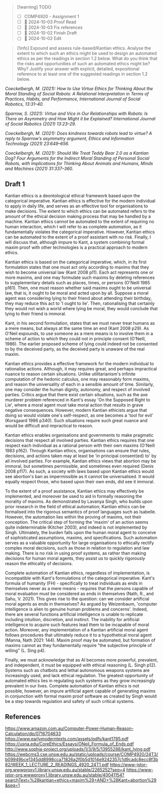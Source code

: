 > [!warning] TODO
> - [ ] COMP4920 - Assignment 1
> - [ ] 📅 2024-10-03 Proof Read
> - [ ] 📅 2024-10-03 Fix references
> - [ ] 📅 2024-10-02 Finish Draft
> - [ ] 📅 2024-10-02 Edit

> [!info] Expound and assess rule-based/Kantian ethics. Analyse the extent to which such an ethics might be used to design an automated ethics as per the readings in section 1.2 below. What do you think that the risks and opportunities of such an automated ethics might be? Why? Justify your answer with explicit, detailed, expositional reference to at least one of the suggested readings in section 1.2 below.

*Coeckelbergh, M. (2021): How to Use Virtue Ethics for Thinking About the Moral Standing of Social Robots: A Relational Interpretation in Terms of Practices, Habits, and Performance, International Journal of Social Robotics, 13:31–40.*

*Sparrow, S. (2021): Virtue and Vice in Our Relationships with Robots: Is There an Asymmetry and How Might it be Explained? International Journal of Social Robotics (2021) 13:23–29.*

*Coeckelbergh, M. (2021): Does kindness towards robots lead to virtue? A reply to Sparrow’s asymmetry argument, Ethics and Information Technology (2021) 23:649–656.*

*Coeckelbergh, M. (2021): Should We Treat Teddy Bear 2.0 as a Kantian Dog? Four Arguments for the Indirect Moral Standing of Personal Social Robots, with Implications for Thinking About Animals and Humans, Minds and Machines (2021) 31:337–360.*

## Draft 1
Kantian ethics is a deontological ethical framework based upon the categorical imperative. Kantian ethics is effective for the modern individual to apply in daily life, and serves as an effective tool for organisations to make decisions. The extent to which ethics can be automated refers to the amount of the ethical decision making process that may be handled by a machine. Kantian ethics cannot be automated to the extent of requiring no human interaction, which I will refer to as complete automation, as it fundamentally violates the categorical imperative. However, Kantian ethics can be automated to the extent of a proof assistant with no risk. Finally, I will discuss that, although impure to Kant, a system combining formal maxim proof with other technologies is a practical approach to modern ethics.

Kantian ethics is based on the categorical imperative, which, in its first formulation states that one must act only according to maxims that they wish to become universal law (Kant 2008 p11). Each act represents one or more maxims, and one may formulate such maxims by deleting references to supplementary details such as places, times, or persons (O'Neill 1985 p161). Then, one must reason whether said maxims ought to be universal law, that is, it ought to be moral and acted upon by all. Suppose a moral agent was considering lying to their friend about attending their birthday, they may reduce this act to 'I ought to lie'. Then, rationalising that certainly they would not wish a world where lying be moral, they would conclude that lying to their friend is immoral.

Kant, in his second formulation, states that we must never treat humans as a mere means, but always at the same time an end (Kant 2008 p29). As O'Neil expounds, to use someone as a mere means is to involve them in a scheme of action to which they could not in principle consent (O’Neill, 1986). The earlier proposed scheme of lying could indeed not be consented to by the deceived party, as the deceived party is unaware of the real maxim.

Kantian ethics provides a effective framework for the modern individual to rationalise actions. Although, it may requires great, and perhaps impractical nuance to reason certain situations. Unlike utilitarianism's infinite computation of the hedonic calculus, one may reasonably form maxims, and reason the universality of each in a sensible amount of time. Similarly, one may consider the human dignity, autonomy, and respect of involved parties. Critics argue that there exist certain situations, such as the axe murderer problem referenced in Kant's essay 'On the Supposed Right to Lie', where a moral agent must take moral action that results in grave negative consequences. However, modern Kantian ethicists argue that doing so would violate one's self-respect, as one becomes a 'tool for evil' (Korsgaard 1986 p340). Such situations require such great nuance and would be difficult and impractical to reason.

Kantian ethics enables organisations and governments to make pragmatic decisions that respect all involved parties. Kantian ethics requires that one respect each individual as a rational person with their own maxims (O'Neill 1983 p162). Through Kantian ethics, organisations can ensure that rules, decisions, and actions taken may at least be 'in principal consent(ed) to' by all involved parties. For example, Kantian ethics views that abortion may be immoral, but sometimes permissible, and sometimes even required (Denis 2008 p117). As such, a society with laws based upon Kantian ethics would see abortion's ban as impermissible as it cannot be universalised. It would equally respect those, who based upon their own ends, did see it immoral.

To the extent of a proof assistance, Kantian ethics may effectively be implemented, and moreover be used to aid in formally reasoning the morality of maxims. As demonstrated by Lavanya Singh, who builds upon prior research in the field of ethical automation; Kantian ethics can be formalised into the rigorous semantics of proof languages such as Isabelle. However, the automation lies within the proving of maxims, not their conception. The critical step of forming the 'maxim' of an action seems quite indeterminable (Kitcher 2003), and indeed is not implemented by Singh. Ultimately, the burden falls upon the human moral agent to conceive of sophisticated assumptions, maxims, and specifications. Such automation serves as a valuable  opportunity for large organisations to ethically rectify complex moral decisions, such as those in relation to regulation and law making. There is no risk in using proof systems, as rather than making decisions for human moral agents, they assist us to quickly rigorously reason the ethicality of decisions.

Complete automation of Kantian ethics, regardless of implementation, is incompatible with Kant's formulations of the categorical imperative. Kant's formula of humanity (FH) - specifically to treat individuals as ends in themselves never as a mere means - requires that the persons capable of moral evaluation must be considered as ends in themselves (Nath, R., and Sahu, V. 2021). This gives rise to the question: can we consider artificial moral agents as ends in themselves? As argued by Weizenbaum, 'computer intelligence is alien to genuine human problems and concerns'. Indeed, there are several functions artificial intelligence is unable to replicate including intuition, discretion, and instinct. The inability for artificial intelligence to acquire such features lead them to be incapable of moral action. Moreover, any implementation of a Kantian artificial moral agent follows procedures that ultimately reduce it to a hypothetical moral agent (Manna, Nath 2021: 144). Maxim proof may be automated, but formation of maxims cannot as they fundamentally require "the subjective principle of willing" (L. Sing p4).

Finally, we must acknowledge that as AI becomes more powerful, prevalent, and independent, it must be equipped with ethical reasoning (L. Singh p12). Systems such as chatbots and lethal autonomous weapons systems are increasingly used, and lack ethical regulation. The greatest opportunity of automated ethics lies in regulating such systems as they grow increasingly prevalent in our lives. Complete automation of Kantian ethics is not possible, however, an impure artificial agent capable of generating maxims in conjunction with formal maxim proof software as created by Singh would be a step towards regulation and safety of such critical systems. 

## References
https://www.amazon.com.au/Computer-Power-Human-Reason-Calculation/dp/0716704633
https://www.earlymoderntexts.com/assets/pdfs/kant1785.pdf
https://usna.edu/CoreEthics/Essays/ONeil_Formula_of_Ends.pdf
http://www.sophia-project.org/uploads/1/3/9/5/13955288/kant_lying.pdf
https://webcms3.cse.unsw.edu.au/static/uploads/course/COMP4920/24T3/b09949bce1345dd8998cca71826a2f0b5d1014e9242357c1d9cadc8ecc8f3b82/WEEK_1_LECTURE_2_READINGS_4920_24T1.pdf
https://www-jstor-org.wwwproxy1.library.unsw.edu.au/stable/2265252?seq=4
https://www-jstor-org.wwwproxy1.library.unsw.edu.au/stable/40041154?searchText=%28kantian+ethics+maxim%29+AND+%28Kant+abortion%29&seq=1